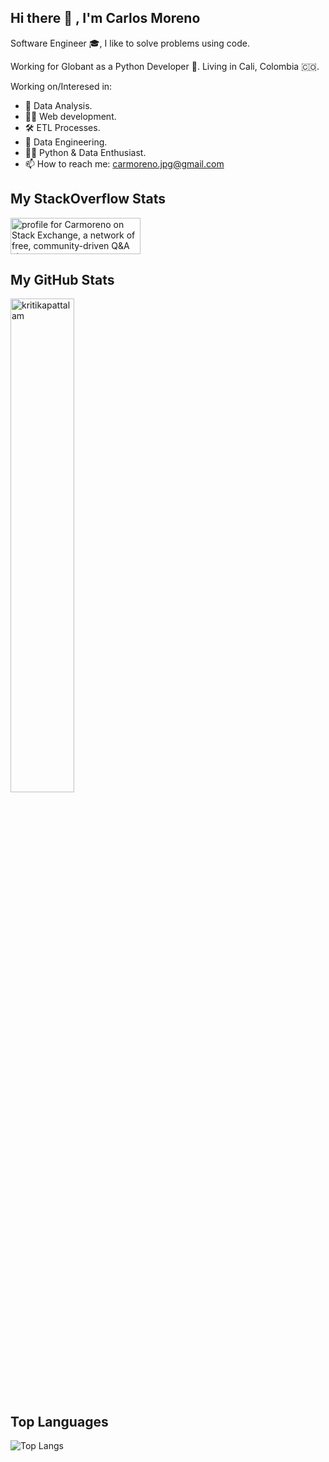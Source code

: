 ## Hi there 👋 , I'm Carlos Moreno

Software Engineer 🎓, I like to solve problems using code.

Working for Globant as a Python Developer 🐍.
Living in Cali, Colombia 🇨🇴.

Working on/Interesed in:

- :mag_right: Data Analysis. 
- 👨‍💻 Web development.
- 🛠️ ETL Processes.
- :nut_and_bolt: Data Engineering.
- 🤹‍♂️ Python & Data Enthusiast.
- 📫 How to reach me: carmoreno.jpg@gmail.com

## My StackOverflow Stats

<a href="https://stackexchange.com/users/5704872"><img src="https://stackexchange.com/users/flair/5704872.png" width="208" height="58" alt="profile for Carmoreno on Stack Exchange, a network of free, community-driven Q&amp;A sites" title="profile for Carmoreno on Stack Exchange, a network of free, community-driven Q&amp;A sites"></a>

## My GitHub Stats

 <img src="https://github-readme-stats.vercel.app/api?username=carmoreno&show_icons=true" alt="kritikapattalam" width="45%"/>

 
## Top Languages

![Top Langs](https://github-readme-stats.vercel.app/api/top-langs/?username=carmoreno&layout=compact)

